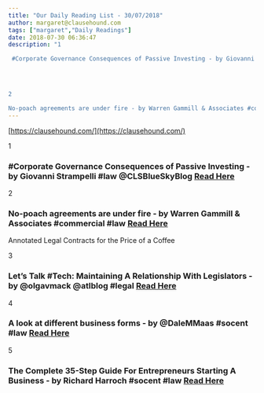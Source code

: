 ```yaml
---
title: "Our Daily Reading List - 30/07/2018"
author: margaret@clausehound.com
tags: ["margaret","Daily Readings"]
date: 2018-07-30 06:36:47
description: "1

 #Corporate Governance Consequences of Passive Investing - by Giovanni Strampelli #law @CLSBlueSkyBlog Read Here

 


2

No-poach agreements are under fire - by Warren Gammill & Associates #comm..."
---
```


[https://clausehound.com/](https://clausehound.com/)

1

###  #Corporate Governance Consequences of Passive Investing - by Giovanni Strampelli #law @CLSBlueSkyBlog [Read Here](http://clsbluesky.law.columbia.edu/2018/07/19/corporate-governance-consequences-of-passive-investing/)

 

2

### No-poach agreements are under fire - by Warren Gammill & Associates #commercial #law [Read Here](https://www.gammilllaw.com/blog/2018/07/no-poach-agreements-are-under-fire.shtml)

Annotated Legal Contracts
for the Price of a Coffee

3

###  Let’s Talk #Tech: Maintaining A Relationship With Legislators - by @olgavmack @atlblog #legal [Read Here](https://abovethelaw.com/2018/07/lets-talk-tech-maintaining-a-relationship-with-legislators/)

 

4

###  A look at different business forms - by @DaleMMaas #socent #law [Read Here](https://www.dalemaasatty.com/blog/2018/07/a-look-at-different-business-forms.shtml)

 

5

###  The Complete 35-Step Guide For Entrepreneurs Starting A Business - by Richard Harroch #socent #law [Read Here](https://www.forbes.com/sites/allbusiness/2018/07/15/35-step-guide-entrepreneurs-starting-a-business/#1d676e0a184b)

 
